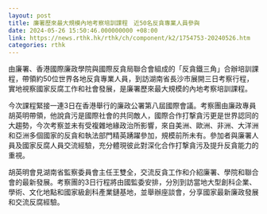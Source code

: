 ```yaml
---
layout: post
title: 廉署歷來最大規模內地考察培訓課程　近50名反貪專業人員參與
date: 2024-05-26 15:50:46.000000000 +08:00
link: https://news.rthk.hk/rthk/ch/component/k2/1754753-20240526.htm
categories: rthk
---
```


由廉署、香港國際廉政學院與國際反貪局聯合會組成的「反貪鐵三角」合辦培訓課程，帶領約50位世界各地反貪專業人員，到訪湖南省長沙市展開三日考察行程，實地視察國家反腐工作和社會發展，是廉署歷來最大規模的內地考察培訓課程。

今次課程緊接一連3日在香港舉行的廉政公署第八屆國際會議。考察團由廉政專員胡英明帶領，他說貪污是國際社會的共同敵人，國際合作打撃貪污更是世界認同的大趨勢，今次考察並未有受複雜地緣政治所影響，來自美洲、歐洲、非洲、大洋洲和亞洲多個國家的反貪和執法部門精英踴躍參加，規模前所未有。參加者與廉署人員及國家反腐人員交流經驗，充分體現彼此對深化合作打撃貪污及提升反貪能力的重視。

胡英明會見湖南省監察委員會主任王雙全，交流反貪工作和介紹廉署、學院和聯合會的最新發展。考察團的3日行程將由國監委安排，分別到訪當地大型創科企業、學術、文化地點和國家級創科產業鏈基地，並舉辦座談會，分享國家最新廉政發展和交流反腐經驗。

